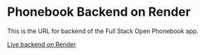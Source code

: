 # Phonebook Backend on Render

This is the URL for backend of the Full Stack Open Phonebook app.

[Live backend on Render](https://part3-ig2e.onrender.com/api/persons)